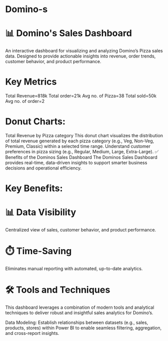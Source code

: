 # Domino-s

# 📊 Domino's Sales Dashboard
An interactive dashboard for visualizing and analyzing Domino’s Pizza sales data. Designed to provide actionable insights into revenue, order trends, customer behavior, and product performance.

# Key Metrics

Total Revenue=818k
Total order=21k
Avg no. of Pizza=38
Total sold=50k
Avg no. of order=2

# Donut Charts:
Total Revenue by Pizza category
This donut chart visualizes the distribution of total revenue generated by each pizza category (e.g., Veg, Non-Veg, Premium, Classic) within a selected time range.
Understand customer preferences in pizza sizing (e.g., Regular, Medium, Large, Extra-Large).
✅ Benefits of the Dominos Sales Dashboard
The Dominos Sales Dashboard provides real-time, data-driven insights to support smarter business decisions and operational efficiency.

# Key Benefits:

# 📊 Data Visibility

Centralized view of sales, customer behavior, and product performance.

# ⏱️ Time-Saving

Eliminates manual reporting with automated, up-to-date analytics.

# 🛠️ Tools and Techniques
This dashboard leverages a combination of modern tools and analytical techniques to deliver robust and insightful sales analytics for Domino’s.

Data Modeling:
Establish relationships between datasets (e.g., sales, products, stores) within Power BI to enable seamless filtering, aggregation, and cross-report insights.


